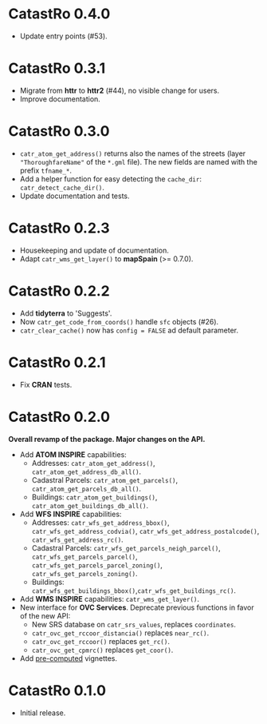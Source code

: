 # CatastRo 0.4.0

-   Update entry points (#53).

# CatastRo 0.3.1

-   Migrate from **httr** to **httr2** (#44), no visible change for users.
-   Improve documentation.

# CatastRo 0.3.0

-   `catr_atom_get_address()` returns also the names of the streets (layer
    `"ThoroughfareName"` of the `*.gml` file). The new fields are named with the
    prefix `tfname_*`.
-   Add a helper function for easy detecting the `cache_dir`:
    `catr_detect_cache_dir()`.
-   Update documentation and tests.

# CatastRo 0.2.3

-   Housekeeping and update of documentation.
-   Adapt `catr_wms_get_layer()` to **mapSpain** (\>= 0.7.0).

# CatastRo 0.2.2

-   Add **tidyterra** to 'Suggests'.
-   Now `catr_get_code_from_coords()` handle `sfc` objects (#26).
-   `catr_clear_cache()` now has `config = FALSE` ad default parameter.

# CatastRo 0.2.1

-   Fix **CRAN** tests.

# CatastRo 0.2.0

**Overall revamp of the package. Major changes on the API.**

-   Add **ATOM INSPIRE** capabilities:
    -   Addresses: `catr_atom_get_address()`, `catr_atom_get_address_db_all()`.
    -   Cadastral Parcels: `catr_atom_get_parcels()`,
        `catr_atom_get_parcels_db_all()`.
    -   Buildings: `catr_atom_get_buildings()`,
        `catr_atom_get_buildings_db_all()`.
-   Add **WFS INSPIRE** capabilities:
    -   Addresses: `catr_wfs_get_address_bbox()`,
        `catr_wfs_get_address_codvia()`, `catr_wfs_get_address_postalcode()`,
        `catr_wfs_get_address_rc()`.
    -   Cadastral Parcels: `catr_wfs_get_parcels_neigh_parcel()`,
        `catr_wfs_get_parcels_parcel()`, `catr_wfs_get_parcels_parcel_zoning()`,
        `catr_wfs_get_parcels_zoning()`.
    -   Buildings:
        `catr_wfs_get_buildings_bbox()`,`catr_wfs_get_buildings_rc()`.
-   Add **WMS INSPIRE** capabilities: `catr_wms_get_layer()`.
-   New interface for **OVC Services**. Deprecate previous functions in favor of
    the new API:
    -   New SRS database on `catr_srs_values`, replaces `coordinates`.
    -   `catr_ovc_get_rccoor_distancia()` replaces `near_rc()`.
    -   `catr_ovc_get_rccoor()` replaces `get_rc()`.
    -   `catr_ovc_get_cpmrc()` replaces `get_coor()`.
-   Add
    [pre-computed](https://ropensci.org/blog/2019/12/08/precompute-vignettes/)
    vignettes.

# CatastRo 0.1.0

-   Initial release.
